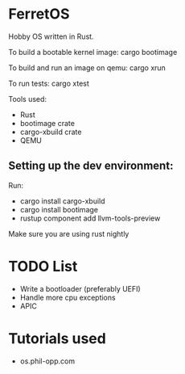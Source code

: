# FerretOS
Hobby OS written in Rust.

To build a bootable kernel image:
cargo bootimage

To build and run an image on qemu:
cargo xrun

To run tests:
cargo xtest

Tools used:
- Rust
- bootimage crate
- cargo-xbuild crate
- QEMU

## Setting up the dev environment:
Run:
 - cargo install cargo-xbuild
 - cargo install bootimage
 - rustup component add llvm-tools-preview

Make sure you are using rust nightly

# TODO List
- Write a bootloader (preferably UEFI)
- Handle more cpu exceptions
- APIC

# Tutorials used
 - os.phil-opp.com

